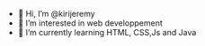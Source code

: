- 👋 Hi, I’m @kirijeremy
- 👀 I’m interested in web developpement
- 🌱 I’m currently learning HTML, CSS,Js and Java

<!---
kirijeremy/kirijeremy is a ✨ special ✨ repository because its `README.md` (this file) appears on your GitHub profile.
You can click the Preview link to take a look at your changes.
--->
